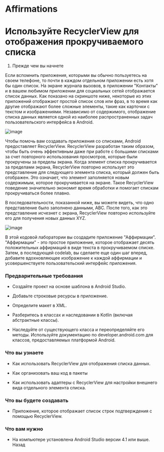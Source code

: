 # Affirmations

# Используйте RecyclerView для отображения прокручиваемого списка

1. Прежде чем вы начнете

Если вспомнить приложения, которыми вы обычно пользуетесь на своем телефоне, то почти в каждом отдельном приложении есть хотя бы один список. На экране журнала вызовов, в приложении "Контакты" и в вашем любимом приложении для социальных сетей отображается список данных. Как показано на скриншоте ниже, некоторые из этих приложений отображают простой список слов или фраз, в то время как другие отображают более сложные элементы, такие как карточки с текстом и изображениями. Независимо от содержимого, отображение списка данных является одной из наиболее распространенных задач пользовательского интерфейса в Android.

![image](https://github.com/gipnozhard/Affirmations/assets/71705375/547871b8-0f4b-4341-9ff9-931311e06018)

Чтобы помочь вам создавать приложения со списками, Android предоставляет RecyclerView. RecyclerView разработан таким образом, чтобы быть очень эффективным даже при работе с большими списками за счет повторного использования просмотров, которые были прокручены за пределы экрана. Когда элемент списка прокручивается за пределами экрана, RecyclerView повторно использует это представление для следующего элемента списка, который должен быть отображен. Это означает, что элемент заполняется новым содержимым, которое прокручивается на экране. Такое RecyclerView поведение значительно экономит время обработки и помогает спискам прокручиваться более плавно.

В последовательности, показанной ниже, вы можете видеть, что одно представление было заполнено данными, ABC. После того, как это представление исчезнет с экрана, RecyclerView повторно используйте его для получения новых данных XYZ.

![image](https://github.com/gipnozhard/Affirmations/assets/71705375/734cffa0-eb99-4a9f-940f-cfe7743eb006)


В этой кодовой лаборатории вы создадите приложение "Аффирмации". "Аффирмации" - это простое приложение, которое отображает десять положительных аффирмаций в виде текста в прокручиваемом списке. Затем, в последующей codelab, вы сделаете еще один шаг вперед, добавите вдохновляющее изображение к каждой аффирмации и усовершенствуете пользовательский интерфейс приложения.

### Предварительные требования

 * Создайте проект на основе шаблона в Android Studio.

 * Добавьте строковые ресурсы в приложение.

 * Определите макет в XML.

 * Разберитесь в классах и наследовании в Kotlin (включая абстрактные классы).

 * Наследуйте от существующего класса и переопределяйте его методы.
Используйте документацию по developer.android.com для классов, предоставляемых платформой Android.

### Что вы узнаете

 * Как использовать RecyclerView для отображения списка данных.

 * Как организовать ваш код в пакеты

 * Как использовать адаптеры с RecyclerView для настройки внешнего вида отдельного элемента списка.

### Что вы будете создавать

 * Приложение, которое отображает список строк подтверждения с помощью RecyclerView.

### Что вам нужно

 * На компьютере установлена Android Studio версии 4.1 или выше.
Назад
